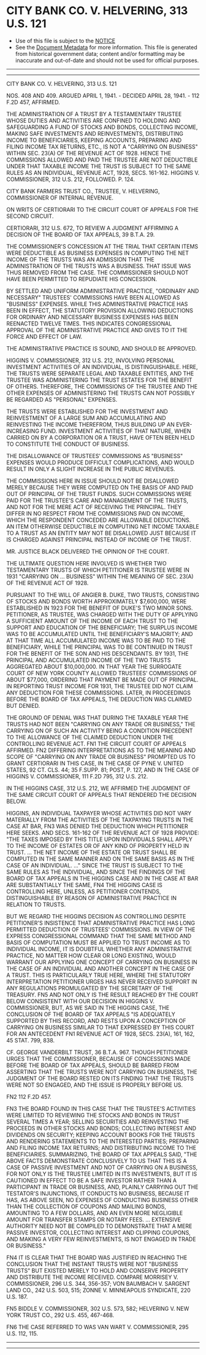 ---
---

# CITY BANK CO. V. HELVERING, 313 U.S. 121

* Use of this file is subject to the [NOTICE](https://github.com/publicdocs/notice/blob/master/NOTICE)
* See the [Document Metadata](../../../) for more information.
  This file is generated from historical government data; content and/or formatting may be inaccurate and out-of-date and should not be used for official purposes.

----------
----------

CITY BANK CO. V. HELVERING, 313 U.S. 121

NOS. 408 AND 409.  ARGUED APRIL 1, 1941.  - DECIDED APRIL 28, 1941.  - 112 F.2D 457, AFFIRMED.

THE ADMINISTRATION OF A TRUST BY A TESTAMENTARY TRUSTEE WHOSE DUTIES AND ACTIVITIES ARE CONFINED TO HOLDING AND SAFEGUARDING A FUND OF STOCKS AND BONDS, COLLECTING INCOME, MAKING SAFE INVESTMENTS AND REINVESTMENTS, DISTRIBUTING INCOME TO BENEFICIARIES, KEEPING ACCOUNTS, PREPARING AND FILING INCOME TAX RETURNS, ETC., IS NOT A "CARRYING ON BUSINESS" WITHIN SEC. 23(A) OF THE REVENUE ACT OF 1928.  HENCE THE COMMISSIONS ALLOWED AND PAID THE TRUSTEE ARE NOT DEDUCTIBLE UNDER THAT TAXABLE INCOME THE TRUST IS SUBJECT TO THE SAME RULES AS AN INDIVIDUAL, REVENUE ACT, 1928, SECS. 161-162.  HIGGINS V. COMMISSIONER, 312 U.S. 212, FOLLOWED.  P. 124.

CITY BANK FARMERS TRUST CO., TRUSTEE, V. HELVERING, COMMISSIONER OF INTERNAL REVENUE.

ON WRITS OF CERTIORARI TO THE CIRCUIT COURT OF APPEALS FOR THE SECOND CIRCUIT.

CERTIORARI, 312 U.S. 672, TO REVIEW A JUDGMENT AFFIRMING A DECISION OF THE BOARD OF TAX APPEALS, 39 B.T.A. 29.

THE COMMISSIONER'S CONCESSION AT THE TRIAL THAT CERTAIN ITEMS WERE DEDUCTIBLE AS BUSINESS EXPENSES IN COMPUTING THE NET INCOME OF THE TRUSTS WAS AN ADMISSION THAT THE ADMINISTRATION OF THE TRUSTS WAS A BUSINESS.  THAT ISSUE WAS THUS REMOVED FROM THE CASE.  THE COMMISSIONER SHOULD NOT HAVE BEEN PERMITTED TO REPUDIATE HIS CONCESSION.

BY SETTLED AND UNIFORM ADMINISTRATIVE PRACTICE, "ORDINARY AND NECESSARY" TRUSTEES' COMMISSIONS HAVE BEEN ALLOWED AS "BUSINESS" EXPENSES.  WHILE THIS ADMINISTRATIVE PRACTICE HAS BEEN IN EFFECT, THE STATUTORY PROVISION ALLOWING DEDUCTIONS FOR ORDINARY AND NECESSARY BUSINESS EXPENSES HAS BEEN REENACTED TWELVE TIMES.  THIS INDICATES CONGRESSIONAL APPROVAL OF THE ADMINISTRATIVE PRACTICE AND GIVES TO IT THE FORCE AND EFFECT OF LAW.

THE ADMINISTRATIVE PRACTICE IS SOUND, AND SHOULD BE APPROVED.

HIGGINS V. COMMISSIONER, 312 U.S. 212, INVOLVING PERSONAL INVESTMENT ACTIVITIES OF AN INDIVIDUAL, IS DISTINGUISHABLE.  HERE, THE TRUSTS WERE SEPARATE LEGAL AND TAXABLE ENTITIES, AND THE TRUSTEE WAS ADMINISTERING THE TRUST ESTATES FOR THE BENEFIT OF OTHERS.  THEREFORE, THE COMMISSIONS OF THE TRUSTEE AND THE OTHER EXPENSES OF ADMINISTERING THE TRUSTS CAN NOT POSSIBLY BE REGARDED AS "PERSONAL" EXPENSES.

THE TRUSTS WERE ESTABLISHED FOR THE INVESTMENT AND REINVESTMENT OF A LARGE SUM AND ACCUMULATING AND REINVESTING THE INCOME THEREFROM, THUS BUILDING UP AN EVER-INCREASING FUND.  INVESTMENT ACTIVITIES OF THAT NATURE, WHEN CARRIED ON BY A CORPORATION OR A TRUST, HAVE OFTEN BEEN HELD TO CONSTITUTE THE CONDUCT OF BUSINESS.

THE DISALLOWANCE OF TRUSTEES' COMMISSIONS AS "BUSINESS" EXPENSES WOULD PRODUCE DIFFICULT COMPLICATIONS, AND WOULD RESULT IN ONLY A SLIGHT INCREASE IN THE PUBLIC REVENUES.

THE COMMISSIONS HERE IN ISSUE SHOULD NOT BE DISALLOWED MERELY BECAUSE THEY WERE COMPUTED ON THE BASIS OF AND PAID OUT OF PRINCIPAL OF THE TRUST FUNDS.  SUCH COMMISSIONS WERE PAID FOR THE TRUSTEE'S CARE AND MANAGEMENT OF THE TRUSTS, AND NOT FOR THE MERE ACT OF RECEIVING THE PRINCIPAL.  THEY DIFFER IN NO RESPECT FROM THE COMMISSIONS PAID ON INCOME, WHICH THE RESPONDENT CONCEDED ARE ALLOWABLE DEDUCTIONS.  AN ITEM OTHERWISE DEDUCTIBLE IN COMPUTING NET INCOME TAXABLE TO A TRUST AS AN ENTITY MAY NOT BE DISALLOWED JUST BECAUSE IT IS CHARGED AGAINST PRINCIPAL INSTEAD OF INCOME OF THE TRUST.

MR. JUSTICE BLACK DELIVERED THE OPINION OF THE COURT.

THE ULTIMATE QUESTION HERE INVOLVED IS WHETHER TWO TESTAMENTARY TRUSTS OF WHICH PETITIONER IS TRUSTEE WERE IN 1931 "CARRYING ON  ... BUSINESS" WITHIN THE MEANING OF SEC. 23(A) OF THE REVENUE ACT OF 1928.

PURSUANT TO THE WILL OF ANGIER B. DUKE, TWO TRUSTS, CONSISTING OF STOCKS AND BONDS WORTH APPROXIMATELY $7,600,000, WERE ESTABLISHED IN 1923 FOR THE BENEFIT OF DUKE'S TWO MINOR SONS.  PETITIONER, AS TRUSTEE, WAS CHARGED WITH THE DUTY OF APPLYING A SUFFICIENT AMOUNT OF THE INCOME OF EACH TRUST TO THE SUPPORT AND EDUCATION OF THE BENEFICIARY; THE SURPLUS INCOME WAS TO BE ACCUMULATED UNTIL THE BENEFICIARY'S MAJORITY; AND AT THAT TIME ALL ACCUMULATED INCOME WAS TO BE PAID TO THE BENEFICIARY, WHILE THE PRINCIPAL WAS TO BE CONTINUED IN TRUST FOR THE BENEFIT OF THE SON AND HIS DESCENDANTS.  BY 1931, THE PRINCIPAL AND ACCUMULATED INCOME OF THE TWO TRUSTS AGGREGATED ABOUT $10,000,000.  IN THAT YEAR THE SURROGATE COURT OF NEW YORK COUNTY ALLOWED TRUSTEES' COMMISSIONS OF ABOUT $77,000, ORDERING THAT PAYMENT BE MADE OUT OF PRINCIPAL.  IN REPORTING TRUST INCOME FOR 1931, THE TRUSTEE DID NOT CLAIM ANY DEDUCTION FOR THESE COMMISSIONS.  LATER, IN PROCEEDINGS BEFORE THE BOARD OF TAX APPEALS, THE DEDUCTION WAS CLAIMED BUT DENIED.

THE GROUND OF DENIAL WAS THAT DURING THE TAXABLE YEAR THE TRUSTS HAD NOT BEEN "CARRYING ON ANY TRADE OR BUSINESS," THE CARRYING ON OF SUCH AN ACTIVITY BEING A CONDITION PRECEDENT TO THE ALLOWANCE OF THE CLAIMED DEDUCTION UNDER THE CONTROLLING REVENUE ACT.  FN1  THE CIRCUIT COURT OF APPEALS AFFIRMED.  FN2  DIFFERING INTERPRETATIONS AS TO THE MEANING AND SCOPE OF "CARRYING ON ANY TRADE OR BUSINESS" PROMPTED US TO GRANT CERTIORARI IN THIS CASE, IN THE CASE OF PYNE V. UNITED STATES, 92 CT. CLS. 44; 35 F.SUPP.  81; POST, P. 127, AND IN THE CASE OF HIGGINS V. COMMISSIONER, 111 F.2D 795, 312 U.S. 212.

IN THE HIGGINS CASE, 312 U.S. 212, WE AFFIRMED THE JUDGMENT OF THE SAME CIRCUIT COURT OF APPEALS THAT RENDERED THE DECISION BELOW.

HIGGINS, AN INDIVIDUAL TAXPAYER WHOSE ACTIVITIES DID NOT VARY MATERIALLY FROM THE ACTIVITIES OF THE TAXPAYING TRUSTS IN THE CASE AT BAR,  FN3  WAS DENIED THE DEDUCTION WHICH PETITIONER HERE SEEKS.  AND SECS. 161-162 OF THE REVENUE ACT OF 1928 PROVIDE: "THE TAXES IMPOSED BY THIS TITLE UPON INDIVIDUALS SHALL APPLY TO THE INCOME OF ESTATES OR OF ANY KIND OF PROPERTY HELD IN TRUST.  ...  THE NET INCOME OF THE ESTATE OR TRUST SHALL BE COMPUTED IN THE SAME MANNER AND ON THE SAME BASIS AS IN THE CASE OF AN INDIVIDUAL.  ..."  SINCE THE TRUST IS SUBJECT TO THE SAME RULES AS THE INDIVIDUAL, AND SINCE THE FINDINGS OF THE BOARD OF TAX APPEALS IN THE HIGGINS CASE AND IN THE CASE AT BAR ARE SUBSTANTIALLY THE SAME,  FN4  THE HIGGINS CASE IS CONTROLLING HERE, UNLESS, AS PETITIONER CONTENDS, DISTINGUISHABLE BY REASON OF ADMINISTRATIVE PRACTICE IN RELATION TO TRUSTS.

BUT WE REGARD THE HIGGINS DECISION AS CONTROLLING DESPITE PETITIONER'S INSISTENCE THAT ADMINISTRATIVE PRACTICE HAS LONG PERMITTED DEDUCTION OF TRUSTEES' COMMISSIONS.  IN VIEW OF THE EXPRESS CONGRESSIONAL COMMAND THAT THE SAME METHOD AND BASIS OF COMPUTATION MUST BE APPLIED TO TRUST INCOME AS TO INDIVIDUAL INCOME, IT IS DOUBTFUL WHETHER ANY ADMINISTRATIVE PRACTICE, NO MATTER HOW CLEAR OR LONG EXISTING, WOULD WARRANT OUR APPLYING ONE CONCEPT OF CARRYING ON BUSINESS IN THE CASE OF AN INDIVIDUAL AND ANOTHER CONCEPT IN THE CASE OF A TRUST.  THIS IS PARTICULARLY TRUE HERE, WHERE THE STATUTORY INTERPRETATION PETITIONER URGES HAS NEVER RECEIVED SUPPORT IN ANY REGULATIONS PROMULGATED BY THE SECRETARY OF THE TREASURY.  FN5  AND NOT ONLY IS THE RESULT REACHED BY THE COURT BELOW CONSISTENT WITH OUR DECISION IN HIGGINS V. COMMISSIONER, BUT, AS WE SAID IN THE HIGGINS CASE, THE CONCLUSION OF THE BOARD OF TAX APPEALS "IS ADEQUATELY SUPPORTED BY THIS RECORD, AND RESTS UPON A CONCEPTION OF CARRYING ON BUSINESS SIMILAR TO THAT EXPRESSED BY THIS COURT FOR AN ANTECEDENT FN1  REVENUE ACT OF 1928, SECS. 23(A), 161, 162, 45 STAT. 799, 838.

CF. GEORGE VANDERBILT TRUST, 36 B.T.A. 967.  THOUGH PETITIONER URGES THAT THE COMMISSIONER, BECAUSE OF CONCESSIONS MADE BEFORE THE BOARD OF TAX APPEALS, SHOULD BE BARRED FROM ASSERTING THAT THE TRUSTS WERE NOT CARRYING ON BUSINESS, THE JUDGMENT OF THE BOARD RESTED ON ITS FINDING THAT THE TRUSTS WERE NOT SO ENGAGED, AND THE ISSUE IS PROPERLY BEFORE US.

FN2  112 F.2D 457.

FN3  THE BOARD FOUND IN THIS CASE THAT THE TRUSTEE'S ACTIVITIES WERE LIMITED TO REVIEWING THE STOCKS AND BONDS IN TRUST SEVERAL TIMES A YEAR; SELLING SECURITIES AND REINVESTING THE PROCEEDS IN OTHER STOCKS AND BONDS; COLLECTING INTEREST AND DIVIDENDS ON SECURITY; KEEPING ACCOUNT BOOKS FOR THE TRUSTS AND RENDERING STATEMENTS TO THE INTERESTED PARTIES; PREPARING AND FILING INCOME TAX RETURNS; AND DISTRIBUTING INCOME TO THE BENEFICIARIES.  SUMMARIZING, THE BOARD OF TAX APPEALS SAID, "THE ABOVE FACTS DEMONSTRATE CONCLUSIVELY TO US THAT THIS IS A CASE OF PASSIVE INVESTMENT AND NOT OF CARRYING ON A BUSINESS, FOR NOT ONLY IS THE TRUSTEE LIMITED IN ITS INVESTMENTS, BUT IT IS CAUTIONED IN EFFECT TO BE A SAFE INVESTOR RATHER THAN A PARTICIPANT IN TRADE OR BUSINESS, AND, PLAINLY CARRYING OUT THE TESTATOR'S INJUNCTIONS, IT CONDUCTS NO BUSINESS, BECAUSE IT HAS, AS ABOVE SEEN, NO EXPENSES OF CONDUCTING BUSINESS OTHER THAN THE COLLECTION OF COUPONS AND MAILING BONDS, AMOUNTING TO A FEW DOLLARS, AND AN EVEN MORE NEGLIGIBLE AMOUNT FOR TRANSFER STAMPS OR NOTARY FEES.  ...  EXTENSIVE AUTHORITY NEED NOT BE COMPILED TO DEMONSTRATE THAT A MERE PASSIVE INVESTOR, COLLECTING INTEREST AND CLIPPING COUPONS, AND MAKING A VERY FEW REINVESTMENTS, IS NOT ENGAGED IN TRADE OR BUSINESS."

FN4  IT IS CLEAR THAT THE BOARD WAS JUSTIFIED IN REACHING THE CONCLUSION THAT THE INSTANT TRUSTS WERE NOT "BUSINESS TRUSTS" BUT EXISTED MERELY TO HOLD AND CONSERVE PROPERTY AND DISTRIBUTE THE INCOME RECEIVED.  COMPARE MORRISEY V. COMMISSIONER, 296 U.S. 344, 356-357; VON BAUMBACH V. SARGENT LAND CO., 242 U.S. 503, 515; ZONNE V. MINNEAPOLIS SYNDICATE, 220 U.S. 187.

FN5  BIDDLE V. COMMISSIONER, 302 U.S. 573, 582; HELVERING V. NEW YORK TRUST CO., 292 U.S. 455, 467-468.

FN6  THE CASE REFERRED TO WAS VAN WART V. COMMISSIONER, 295 U.S. 112, 115.


----------
----------

